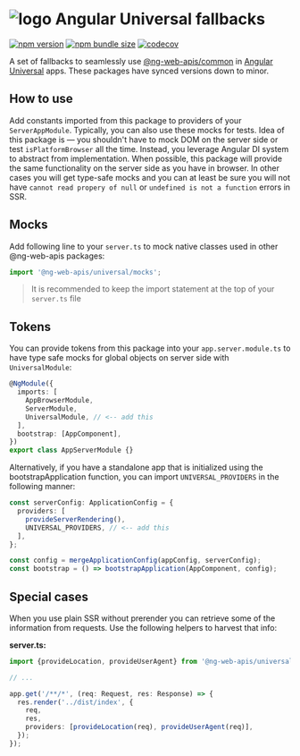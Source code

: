 # ![logo](https://raw.githubusercontent.com/taiga-family/ng-web-apis/main/libs/universal/logo.svg) Angular Universal fallbacks

[![npm version](https://img.shields.io/npm/v/@ng-web-apis/universal.svg)](https://npmjs.com/package/@ng-web-apis/universal)
[![npm bundle size](https://img.shields.io/bundlephobia/minzip/@ng-web-apis/universal)](https://bundlephobia.com/result?p=@ng-web-apis/universal)
[![codecov](https://codecov.io/github/taiga-family/ng-web-apis/graph/badge.svg?flag=universal)](https://codecov.io/github/taiga-family/ng-web-apis/tree/main/libs/universal)

A set of fallbacks to seamlessly use
[@ng-web-apis/common](https://github.com/taiga-family/ng-web-apis/tree/main/libs/common) in
[Angular Universal](https://github.com/angular/universal) apps. These packages have synced versions down to minor.

## How to use

Add constants imported from this package to providers of your `ServerAppModule`. Typically, you can also use these mocks
for tests. Idea of this package is — you shouldn't have to mock DOM on the server side or test `isPlatformBrowser` all
the time. Instead, you leverage Angular DI system to abstract from implementation. When possible, this package will
provide the same functionality on the server side as you have in browser. In other cases you will get type-safe mocks
and you can at least be sure you will not have `cannot read propery of null` or `undefined is not a function` errors in
SSR.

## Mocks

Add following line to your `server.ts` to mock native classes used in other @ng-web-apis packages:

```ts
import '@ng-web-apis/universal/mocks';
```

> It is recommended to keep the import statement at the top of your `server.ts` file

## Tokens

You can provide tokens from this package into your `app.server.module.ts` to have type safe mocks for global objects on
server side with `UniversalModule`:

```ts
@NgModule({
  imports: [
    AppBrowserModule,
    ServerModule,
    UniversalModule, // <-- add this
  ],
  bootstrap: [AppComponent],
})
export class AppServerModule {}
```

Alternatively, if you have a standalone app that is initialized using the bootstrapApplication function, you can import
`UNIVERSAL_PROVIDERS` in the following manner:

```ts
const serverConfig: ApplicationConfig = {
  providers: [
    provideServerRendering(),
    UNIVERSAL_PROVIDERS, // <-- add this
  ],
};

const config = mergeApplicationConfig(appConfig, serverConfig);
const bootstrap = () => bootstrapApplication(AppComponent, config);
```

## Special cases

When you use plain SSR without prerender you can retrieve some of the information from requests. Use the following
helpers to harvest that info:

**server.ts:**

```ts
import {provideLocation, provideUserAgent} from '@ng-web-apis/universal';

// ...

app.get('/**/*', (req: Request, res: Response) => {
  res.render('../dist/index', {
    req,
    res,
    providers: [provideLocation(req), provideUserAgent(req)],
  });
});
```
